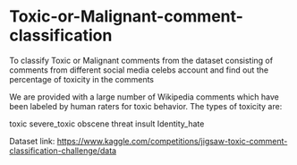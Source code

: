 # Toxic-or-Malignant-comment-classification
To classify Toxic or Malignant comments from the dataset consisting of comments from different social media celebs account and find out the percentage of toxicity in the comments

We are provided with a large number of Wikipedia comments which have been labeled by human raters for toxic behavior. The types of toxicity are: 

toxic 
severe_toxic 
obscene 
threat 
insult 
Identity_hate 

Dataset link: https://www.kaggle.com/competitions/jigsaw-toxic-comment-classification-challenge/data
